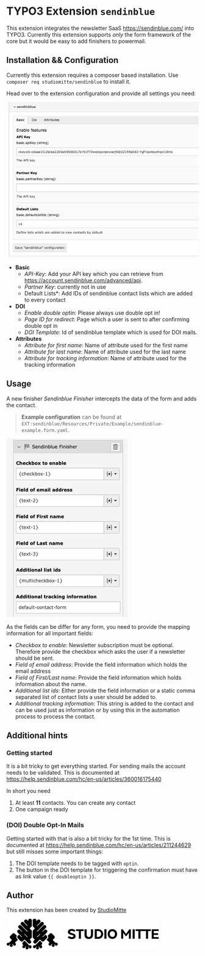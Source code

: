 # TYPO3 Extension `sendinblue`

This extension integrates the newsletter SaaS https://sendinblue.com/ into TYPO3.
Currently this extension supports *only* the form framework of the core but it would be easy to add finishers to powermail.

## Installation && Configuration

Currently this extension requires a composer based installation. Use `composer req studiomitte/sendinblue` to install it.

Head over to the extension configuration and provide all settings you need:

![Extension Configuration.png](Resources/Public/Screenshot/ExtensionConfiguration.png)

- **Basic**
  - *API-Key*: Add your API key which you can retrieve from https://account.sendinblue.com/advanced/api.
  - *Partner Key*: currently not in use
  - Default Lists*: Add IDs of sendinblue contact lists which are added to every contact
- **DOI**
  - *Enable double optin*: Please always use double opt in!
  - *Page ID for redirect*: Page which a user is sent to after confirming double opt in
  - *DOI Template*: Id of sendinblue template which is used for DOI mails.
- **Attributes**
  - *Attribute for first name*: Name of attribute used for the first name
  - *Attribute for last name*: Name of attribute used for the last name
  - *Attribute for tracking information*: Name of attribute used for the tracking information

## Usage

A new finisher *Sendinblue Finisher* intercepts the data of the form and adds the contact.

> **Example configuration** can be found at `EXT:sendinblue/Resources/Private/Example/sendinblue-example.form.yaml`.

![Finisher for EXT:form](Resources/Public/Screenshot/Finisher.png)

As the fields can be differ for any form, you need to provide the mapping information for all important fields:

- *Checkbox to enable*: Newsletter subscription must be optional. Therefore provide the checkbox which asks the user if a newsletter should be sent.
- *Field of email address*: Provide the field information which holds the email address
- *Field of First/Last name*: Provide the field information which holds information about the name.
- *Additional list ids*: Either provide the field information or a static comma separated list of contact lists a user should be added to.
- *Additional tracking information*: This string is added to the contact and can be used just as information or by using this in the automation process to process the contact.

## Additional hints

### Getting started

It is a bit tricky to get everything started. For sending mails the account needs to be validated. This is documented at https://help.sendinblue.com/hc/en-us/articles/360016175440

In short you need

1) At least **11** contacts. You can create any contact
2) One campaign ready

### (DOI) Double Opt-In Mails

Getting started with that is also a bit tricky for the 1st time. This is documented at https://help.sendinblue.com/hc/en-us/articles/211244629 but still misses some important things:

1. The DOI template needs to be tagged with `optin`.
2. The button in the DOI template for triggering the confirmation must have as link value `{{ doubleoptin }}`.

## Author

This extension has been created by [StudioMitte](https://studiomitte.com)

![StudioMitte](Resources/Public/Screenshot/studiomitte_logo.png)
